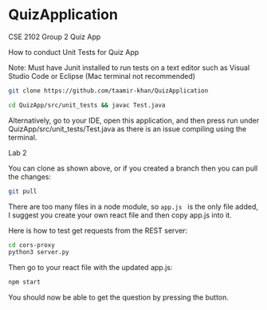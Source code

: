 # QuizApplication
CSE 2102 Group 2 Quiz App

How to conduct Unit Tests for Quiz App

Note: Must have Junit installed to run tests on a text editor such as Visual Studio Code or Eclipse (Mac terminal not recommended)


```bash 
git clone https://github.com/taamir-khan/QuizApplication
  ```

```bash
cd QuizApp/src/unit_tests && javac Test.java
```

Alternatively, go to your IDE, open this application, and then press run under QuizApp/src/unit_tests/Test.java as there is an issue compiling using the terminal.

Lab 2

You can clone as shown above, or if you created a branch then you can pull the changes:
```bash
git pull
```
There are too many files in a node module, so ```app.js ``` is the only file added, I suggest you create your own react file and then copy app.js into it.

Here is how to test get requests from the REST server:
```bash
cd cors-proxy
python3 server.py
```

Then go to your react file with the updated app.js:
```bash
npm start
```

You should now be able to get the question by pressing the button.

